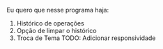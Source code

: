 Eu quero que nesse programa haja:
1. Histórico de operações
2. Opção de limpar o histórico
3. Troca de Tema
TODO: Adicionar responsividade
